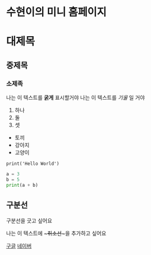 # 수현이의 미니 홈페이지

# 대제목
## 중제목
### 소제족

나는 이 텍스트를 **굵게** 표시할거야
나는 이 텍스트를 *기울* 일 거야

1. 하나
2. 둘
3. 셋

- 토끼
- 강아지
- 고양이

`print('Hello World')`

``` python
a = 3
b = 5
print(a + b)
```

구분선
---
구분선을 긋고 싶어요

나는 이 텍스트에 ~~~취소선~~~을 추가하고 싶어요

[구글](https://google.com)
[네이버](https://naver.com)